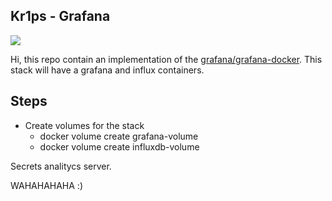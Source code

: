 ## Kr1ps - Grafana
![](http://kr1ps.com/wp-content/uploads/2020/03/navigate-to-start-letter-k-sign-180x180.png)

Hi, this repo contain an implementation of the [grafana/grafana-docker](https://github.com/grafana/grafana-docker).  This stack will have a grafana and influx containers.

## Steps

* Create volumes for the stack
    - docker volume create grafana-volume
    - docker volume create influxdb-volume


Secrets analitycs server.

WAHAHAHAHA  :)


